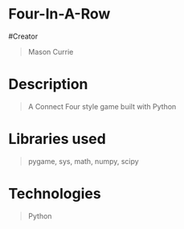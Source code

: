 # Four-In-A-Row
#Creator
> Mason Currie
# Description
> A Connect Four style game built with Python
# Libraries used
> pygame,
 sys,
 math,
 numpy,
 scipy
 
 # Technologies
 > Python
